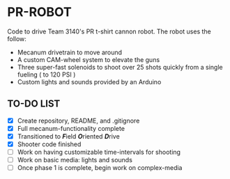 PR-ROBOT
======
Code to drive Team 3140's PR t-shirt cannon robot. The robot uses the follow:
- Mecanum drivetrain to move around
- A custom CAM-wheel system to elevate the guns
- Three super-fast solenoids to shoot over 25 shots quickly from a single fueling ( to 120 PSI )
- Custom lights and sounds provided by an Arduino

## TO-DO LIST
- [x] Create repository, README, and .gitignore
- [x] Full mecanum-functionality complete
- [x] Transitioned to ***F***ield ***O***riented ***D***rive
- [x] Shooter code finished
-   [ ] Work on having customizable time-intervals for shooting
- [ ] Work on basic media: lights and sounds
- [ ] Once phase 1 is complete, begin work on complex-media
